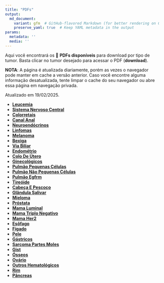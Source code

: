 ```yaml
---
title: "PDFs"
output: 
  md_document:
    variant: gfm  # GitHub-flavored Markdown (for better rendering on GitHub)
    preserve_yaml: true  # Keep YAML metadata in the output
params:
  metadata: ''
  media: ''
---
```


<script async src="https://scripts.simpleanalyticscdn.com/latest.js"></script>

Aqui você encontrará os 📝 **PDFs disponíveis** para download por tipo
de tumor. Basta clicar no tumor desejado para acessar o PDF
(**download**).

**NOTA**: A página é atualizada diariamente, porém as vezes o navegador
pode manter em cache a versão anterior. Caso você encontre alguma
informação desatualizada, tente limpar o cache do seu navegador ou abre
essa página em navegação privada.

Atualizado em 19/02/2025.

- [**Leucemia**](https://coeoralmeds-e768.restdb.io/media/67b58501f63b80480011ef11?download=true)
- [**Sistema Nervoso
  Central**](https://coeoralmeds-e768.restdb.io/media/67b58503f63b80480011ef13?download=true)
- [**Colorretais**](https://coeoralmeds-e768.restdb.io/media/67b58505f63b80480011ef18?download=true)
- [**Canal
  Anal**](https://coeoralmeds-e768.restdb.io/media/67b58507f63b80480011ef1a?download=true)
- [**Neuroendócrinos**](https://coeoralmeds-e768.restdb.io/media/67b58508f63b80480011ef1c?download=true)
- [**Linfomas**](https://coeoralmeds-e768.restdb.io/media/67b5850af63b80480011ef1e?download=true)
- [**Melanoma**](https://coeoralmeds-e768.restdb.io/media/67b5850bf63b80480011ef20?download=true)
- [**Bexiga**](https://coeoralmeds-e768.restdb.io/media/67b5850cf63b80480011ef22?download=true)
- [**Via
  Biliar**](https://coeoralmeds-e768.restdb.io/media/67b5850ef63b80480011ef24?download=true)
- [**Endométrio**](https://coeoralmeds-e768.restdb.io/media/67b5850ff63b80480011ef26?download=true)
- [**Colo De
  Útero**](https://coeoralmeds-e768.restdb.io/media/67b58511f63b80480011ef28?download=true)
- [**Ginecológicos**](https://coeoralmeds-e768.restdb.io/media/67b58512f63b80480011ef2a?download=true)
- [**Pulmão Pequenas
  Células**](https://coeoralmeds-e768.restdb.io/media/67b58514f63b80480011ef2c?download=true)
- [**Pulmão Não Pequenas
  Células**](https://coeoralmeds-e768.restdb.io/media/67b58515f63b80480011ef2e?download=true)
- [**Pulmão
  Egfrm**](https://coeoralmeds-e768.restdb.io/media/67b58517f63b80480011ef30?download=true)
- [**Tireóide**](https://coeoralmeds-e768.restdb.io/media/67b58519f63b80480011ef34?download=true)
- [**Cabeça E
  Pescoço**](https://coeoralmeds-e768.restdb.io/media/67b5851bf63b80480011ef36?download=true)
- [**Glândula
  Salivar**](https://coeoralmeds-e768.restdb.io/media/67b5851cf63b80480011ef38?download=true)
- [**Mieloma**](https://coeoralmeds-e768.restdb.io/media/67b5851ef63b80480011ef3a?download=true)
- [**Próstata**](https://coeoralmeds-e768.restdb.io/media/67b5851ff63b80480011ef3c?download=true)
- [**Mama
  Luminal**](https://coeoralmeds-e768.restdb.io/media/67b58522f63b80480011ef40?download=true)
- [**Mama Triplo
  Negativo**](https://coeoralmeds-e768.restdb.io/media/67b58523f63b80480011ef42?download=true)
- [**Mama
  Her2**](https://coeoralmeds-e768.restdb.io/media/67b58524f63b80480011ef44?download=true)
- [**Esôfago**](https://coeoralmeds-e768.restdb.io/media/67b58526f63b80480011ef46?download=true)
- [**Fígado**](https://coeoralmeds-e768.restdb.io/media/67b58527f63b80480011ef48?download=true)
- [**Pele**](https://coeoralmeds-e768.restdb.io/media/67b58529f63b80480011ef4a?download=true)
- [**Gástricos**](https://coeoralmeds-e768.restdb.io/media/67b5852af63b80480011ef4c?download=true)
- [**Sarcoma Partes
  Moles**](https://coeoralmeds-e768.restdb.io/media/67b5852bf63b80480011ef4e?download=true)
- [**Gist**](https://coeoralmeds-e768.restdb.io/media/67b5852df63b80480011ef50?download=true)
- [**Ósseos**](https://coeoralmeds-e768.restdb.io/media/67b5852ef63b80480011ef52?download=true)
- [**Ovário**](https://coeoralmeds-e768.restdb.io/media/67b58531f63b80480011ef58?download=true)
- [**Outros
  Hematológicos**](https://coeoralmeds-e768.restdb.io/media/67b58532f63b80480011ef5a?download=true)
- [**Rim**](https://coeoralmeds-e768.restdb.io/media/67b58533f63b80480011ef5c?download=true)
- [**Pâncreas**](https://coeoralmeds-e768.restdb.io/media/67b58535f63b80480011ef5d?download=true)
